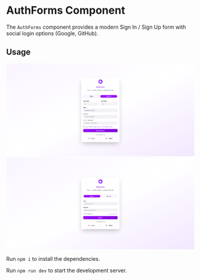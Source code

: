 # AuthForms Component

The `AuthForms` component provides a modern Sign In / Sign Up form with social login options (Google, GitHub).

## Usage

![Signup Form Screenshot](./assets/screenshot/SignUp.png)
![Signup Form Screenshot](./assets/screenshot/SignIn.png)


  Run `npm i` to install the dependencies.

  Run `npm run dev` to start the development server.
  